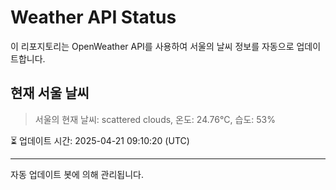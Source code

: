 
# Weather API Status

이 리포지토리는 OpenWeather API를 사용하여 서울의 날씨 정보를 자동으로 업데이트합니다.

## 현재 서울 날씨
> 서울의 현재 날씨: scattered clouds, 온도: 24.76°C, 습도: 53%

⏳ 업데이트 시간: 2025-04-21 09:10:20 (UTC)

---
자동 업데이트 봇에 의해 관리됩니다.

